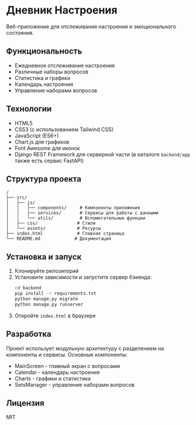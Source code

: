 # Дневник Настроения

Веб-приложение для отслеживания настроения и эмоционального состояния.

## Функциональность

- Ежедневное отслеживание настроения
- Различные наборы вопросов
- Статистика и графики
- Календарь настроения
- Управление наборами вопросов

## Технологии

- HTML5
- CSS3 (с использованием Tailwind CSS)
- JavaScript (ES6+)
- Chart.js для графиков
- Font Awesome для иконок
- Django REST Framework для серверной части (в каталоге `backend/app` также есть сервис FastAPI)

## Структура проекта

```
/
├── src/
│   ├── js/
│   │   ├── components/     # Компоненты приложения
│   │   ├── services/       # Сервисы для работы с данными
│   │   └── utils/          # Вспомогательные функции
│   ├── css/               # Стили
│   └── assets/            # Ресурсы
├── index.html             # Главная страница
└── README.md             # Документация
```

## Установка и запуск

1. Клонируйте репозиторий
2. Установите зависимости и запустите сервер бэкенда:
   ```bash
   cd backend
   pip install -r requirements.txt
   python manage.py migrate
   python manage.py runserver
   ```
3. Откройте `index.html` в браузере

## Разработка

Проект использует модульную архитектуру с разделением на компоненты и сервисы. Основные компоненты:

- MainScreen - главный экран с вопросами
- Calendar - календарь настроения
- Charts - графики и статистика
- SetsManager - управление наборами вопросов

## Лицензия

MIT 